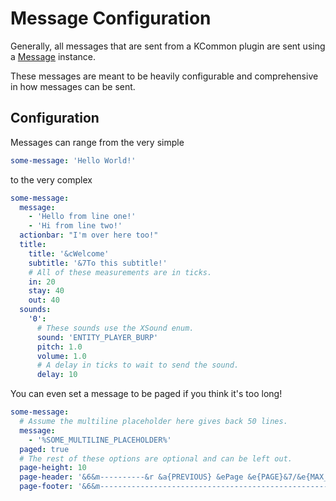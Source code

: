 # Message Configuration

Generally, all messages that are sent from a KCommon plugin are sent using a [Message](Message.java) instance.

These messages are meant to be heavily configurable and comprehensive in how messages can be sent.

## Configuration

Messages can range from the very simple

```yaml
some-message: 'Hello World!'
```

to the very complex

```yaml
some-message:
  message:
    - 'Hello from line one!'
    - 'Hi from line two!'
  actionbar: "I'm over here too!"
  title:
    title: '&cWelcome'
    subtitle: '&7To this subtitle!'
    # All of these measurements are in ticks.
    in: 20
    stay: 40
    out: 40
  sounds:
    '0':
      # These sounds use the XSound enum.
      sound: 'ENTITY_PLAYER_BURP'
      pitch: 1.0
      volume: 1.0
      # A delay in ticks to wait to send the sound.
      delay: 10
```

You can even set a message to be paged if you think it's too long!

```yaml
some-message:
  # Assume the multiline placeholder here gives back 50 lines.
  message:
    - '%SOME_MULTILINE_PLACEHOLDER%'
  paged: true
  # The rest of these options are optional and can be left out.
  page-height: 10
  page-header: '&6&m----------&r &a{PREVIOUS} &ePage &e{PAGE}&7/&e{MAX_PAGE} &a{NEXT} &6&m----------'
  page-footer: '&6&m----------------------------------------------------'
```
